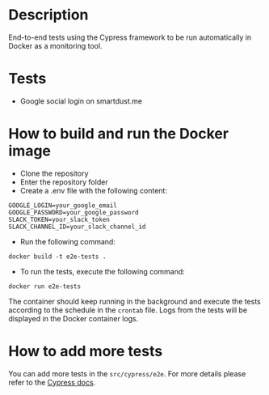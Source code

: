 # Description
End-to-end tests using the Cypress framework to be run automatically in Docker as a monitoring tool.

# Tests
- Google social login on smartdust.me

# How to build and run the Docker image
- Clone the repository
- Enter the repository folder
- Create a .env file with the following content:
```
GOOGLE_LOGIN=your_google_email
GOOGLE_PASSWORD=your_google_password
SLACK_TOKEN=your_slack_token
SLACK_CHANNEL_ID=your_slack_channel_id
```
- Run the following command:
```
docker build -t e2e-tests .
```
- To run the tests, execute the following command:
```
docker run e2e-tests
```
The container should keep running in the background and execute the tests according to the schedule in the `crontab` file.
Logs from the tests will be displayed in the Docker container logs.

# How to add more tests
You can add more tests in the `src/cypress/e2e`. For more details please refer to the [Cypress docs](https://docs.cypress.io/). 

